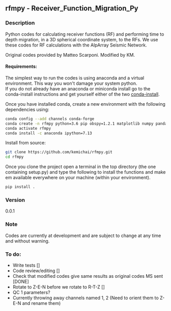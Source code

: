 ## rfmpy - Receiver_Function_Migration_Py

### Description 
Python codes for calculating receiver functions (RF) and 
performing time to depth migration, in a 3D spherical coordinate system, to the RFs. 
We use these codes for RF calculations with the AlpArray Seismic Network. 

Original codes provided by Matteo Scarponi.
Modified by KM.

#### Requirements:
The simplest way to run the codes is using anaconda and a virtual environment.
This way you won't damage your system python.  
If you do not already have an anaconda or miniconda install go to the
conda-install instructions and get yourself either of the two [conda-install](https://docs.conda.io/en/latest/miniconda.html).

Once you have installed conda, create a new environment with the following dependencies using:
```bash
conda config --add channels conda-forge
conda create -n rfmpy python=3.6 pip obspy=1.2.1 matplotlib numpy pandas basemap cartopy shapely fortran-compiler
conda activate rfmpy
conda install -c anaconda ipython=7.13
```

Install from source:
```bash
git clone https://github.com/kemichai/rfmpy.git
cd rfmpy
```
Once you clone the project open a terminal in the
top directory (the one containing setup.py) and type the 
following to install the functions and make em
 available everywhere on your machine (within your environment).
```bash
pip install .
```


### Version
0.0.1

### Note
Codes are currently at development and are subject to 
change at any time and without warning.
 
### To do: ###
* Write tests []
* Code review/editing []
* Check that modified codes give same results as original codes MS sent [DONE]
* Rotate to Z-E-N before we rotate to R-T-Z []
* QC 1 parameters?
* Currently throwing away channels named 1, 2 (Need to orient them to Z-E-N and rename them)

